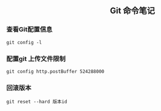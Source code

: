 ## &emsp;&emsp;&emsp;&emsp;&emsp;&emsp;&emsp;&emsp;&emsp;&emsp;&emsp;&emsp;&emsp;Git 命令笔记

### 查看Git配置信息

`git config -l`

### 配置git 上传文件限制

`git config http.postBuffer 524288000`

### 回滚版本

`git reset --hard 版本id`